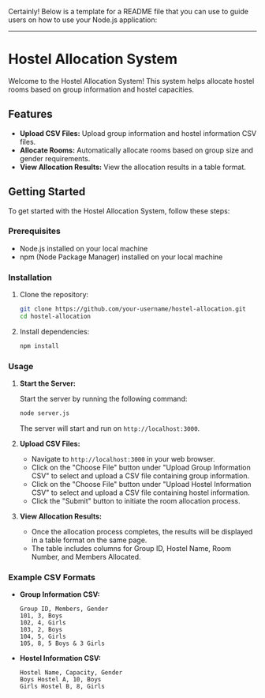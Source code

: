 Certainly! Below is a template for a README file that you can use to guide users on how to use your Node.js application:

---

# Hostel Allocation System

Welcome to the Hostel Allocation System! This system helps allocate hostel rooms based on group information and hostel capacities.

## Features

- **Upload CSV Files:** Upload group information and hostel information CSV files.
- **Allocate Rooms:** Automatically allocate rooms based on group size and gender requirements.
- **View Allocation Results:** View the allocation results in a table format.

## Getting Started

To get started with the Hostel Allocation System, follow these steps:

### Prerequisites

- Node.js installed on your local machine
- npm (Node Package Manager) installed on your local machine

### Installation

1. Clone the repository:

   ```bash
   git clone https://github.com/your-username/hostel-allocation.git
   cd hostel-allocation
   ```

2. Install dependencies:

   ```bash
   npm install
   ```

### Usage

1. **Start the Server:**

   Start the server by running the following command:

   ```bash
   node server.js
   ```

   The server will start and run on `http://localhost:3000`.

2. **Upload CSV Files:**

   - Navigate to `http://localhost:3000` in your web browser.
   - Click on the "Choose File" button under "Upload Group Information CSV" to select and upload a CSV file containing group information.
   - Click on the "Choose File" button under "Upload Hostel Information CSV" to select and upload a CSV file containing hostel information.
   - Click the "Submit" button to initiate the room allocation process.

3. **View Allocation Results:**

   - Once the allocation process completes, the results will be displayed in a table format on the same page.
   - The table includes columns for Group ID, Hostel Name, Room Number, and Members Allocated.

### Example CSV Formats

- **Group Information CSV:**

  ```
  Group ID, Members, Gender
  101, 3, Boys
  102, 4, Girls
  103, 2, Boys
  104, 5, Girls
  105, 8, 5 Boys & 3 Girls
  ```

- **Hostel Information CSV:**

  ```
  Hostel Name, Capacity, Gender
  Boys Hostel A, 10, Boys
  Girls Hostel B, 8, Girls
  ```
